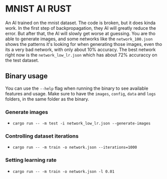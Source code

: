 # MNIST AI RUST

An AI trained on the mnist dataset. The code is broken, but it does kinda work. In the first step of backpropagation, they AI will greatly reduce the error. But after that, the AI will slowly get worse at guessing. You are tho able to generate images, and some networks like the `network_100.json` shows the patterns it's looking for when generating those images, even tho its a very bad network, with only about 10% accuracy. The best network right now is the `network_low_lr.json` which has about 72% accuraccy on the test dataset.

## Binary usage

You can use the `--help` flag when running the binary to see available features and usage. Make sure to have the `images`, `config`, `data` and `logs` folders, in the same folder as the binary.

### Generate images

- `cargo run -- -m test -i network_low_lr.json --generate-images`

### Controlling dataset iterations

- `cargo run -- -m train -o network.json --iterations=1000`

### Setting learning rate

- `cargo run -- -m train -o network.json -l 0.01`